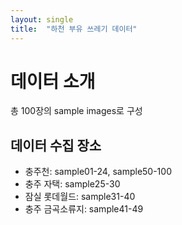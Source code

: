 ```yaml
---
layout: single
title:  "하천 부유 쓰레기 데이터"
---
```


# 데이터 소개
총 100장의 sample images로 구성
## 데이터 수집 장소
* 충주천: sample01-24, sample50-100
* 충주 자택: sample25-30
* 잠실 롯데월드: sample31-40
* 충주 금곡소류지: sample41-49
